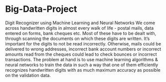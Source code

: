# Big-Data-Project
Digit Recognizer using Machine Learning and Neural Networks
We come across handwritten digits in almost every walk of life - postal mails, data entered on
forms, bank cheques etc. Most of these have to be dealt with, through scanning the documents on
which these digits are written. It’s important for the digits to not be read incorrectly. Otherwise,
mails could be delivered to wrong addresses, incorrect bank account numbers or incorrect amounts
read from the cheques could lead to check bounces or incorrect transactions.
The problem at hand is to use machine learning algorithms & neural networks to train the data in
such a way that one of them efficiently recognizes handwritten digits with as much maximum
accuracy as possible on the validation data.

